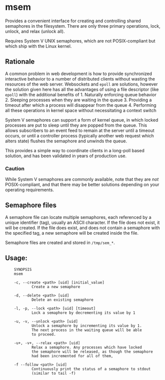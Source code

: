 # msem

Provides a convenient interface for creating and controlling shared
semaphores in the filesystem. There are only three primary operations,
lock, unlock, and relax (unlock all).

Requires System V UNIX semaphores, which are not POSIX-compliant but
which ship with the Linux kernel.

## Rationale
A common problem in web development is how to provide synchronized interactive
behavior to a number of distributed clients without wasting the resources of
the web server. Websockets and `epoll` are solutions, however the solution 
given here has all the advantages of using a file descriptor (like `epoll`) 
with the additional benefits of
        1. Naturally enforcing queue behavior
        2. Sleeping processes when they are waiting in the queue
        3. Providing a timeout after which a process will disappear from the queue
        4. Performing all these operations in kernel space without necessitating a context switch

System V semaphores can support a form of kernel queue, in which locked
processes are put to sleep until they are popped from the queue. This allows
subscribers to an event feed to remain at the server until a timeout occurs,
or until a controller process (typically another web request which alters
state) flushes the semaphore and unwinds the queue.

This provides a simple way to coordinate clients in a long-poll based solution,
and has been validated in years of production use.

### Caution
While System V semaphores are commonly available, note that they are *not*
POSIX-compliant, and that there may be better solutions depending on your
operating requirements.

## Semaphore files
A semaphore file can locate multiple semaphores, each referenced
by a unique identifier (tag), usually an ASCII character. If the
file does not exist, it will be created. If the file does exist,
and does not contain a semaphore with the specified tag, a new
semaphore will be created inside the file.

Semaphore files are created and stored in `/tmp/sem_*`.

## Usage:
        SYNOPSIS
        msem

        -c, --create <path> [uid] [initial_value]
                Create a new semaphore

        -d, --delete <path> [uid]
                Delete an existing semaphore

        -l, -p, --lock <path> [uid] [timeout]
                Lock a semaphore by decrementing its value by 1

        -u, -v, --unlock <path> [uid]
                Unlock a semaphore by incrementing its value by 1.
                The next process in the waiting queue will be able
                to proceed.

        -u+, -v+, --relax <path> [uid]
                Relax a semaphore. Any processes which have locked
                the semaphore will be released, as though the semaphore
                had been incremented for all of them,

        -f --follow <path> [uid]
                Continuously print the status of a semaphore to stdout
                (similar to tail -f)

